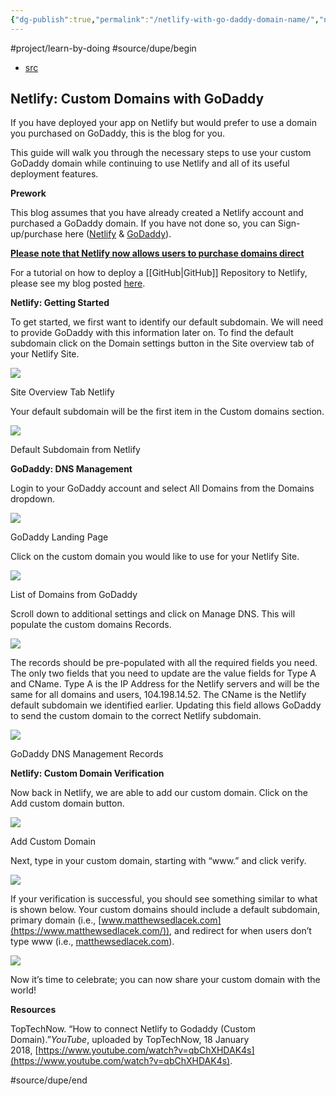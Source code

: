 ```yaml
---
{"dg-publish":true,"permalink":"/netlify-with-go-daddy-domain-name/","noteIcon":"2","created":"","updated":""}
---
```


#project/learn-by-doing 
#source/dupe/begin 
- [src](https://levelup.gitconnected.com/netlify-custom-domains-8b4cc5fddb5d)
## Netlify: Custom Domains with GoDaddy
If you have deployed your app on Netlify but would prefer to use a domain you purchased on GoDaddy, this is the blog for you.

This guide will walk you through the necessary steps to use your custom GoDaddy domain while continuing to use Netlify and all of its useful deployment features.

**Prework**

This blog assumes that you have already created a Netlify account and purchased a GoDaddy domain. If you have not done so, you can Sign-up/purchase here ([Netlify](https://app.netlify.com/signup?_ga=2.39371296.2083118729.1605908234-1975371472.1597791247) & [GoDaddy](https://www.godaddy.com/)).

**[Please note that Netlify now allows users to purchase domains direct](https://www.netlify.com/blog/2018/06/19/buy-and-secure-a-custom-domain-through-netlify/)**

For a tutorial on how to deploy a [[GitHub\|GitHub]] Repository to Netlify, please see my blog posted [here](https://medium.com/swlh/launching-your-first-website-rails-react-42a6af1ab481).

**Netlify: Getting Started**

To get started, we first want to identify our default subdomain. We will need to provide GoDaddy with this information later on. To find the default subdomain click on the Domain settings button in the Site overview tab of your Netlify Site.

![](https://miro.medium.com/v2/resize:fit:1400/1*76u73eMuPtCMEPGC5Z7N9w.png)

Site Overview Tab Netlify

Your default subdomain will be the first item in the Custom domains section.

![](https://miro.medium.com/v2/resize:fit:1222/1*OzjF8OZEubOAGEA_Q-SQbA.png)

Default Subdomain from Netlify

**GoDaddy: DNS Management**

Login to your GoDaddy account and select All Domains from the Domains dropdown.

![](https://miro.medium.com/v2/resize:fit:1110/1*OOXZOQTkMWoYyjmAb0NAZg.png)

GoDaddy Landing Page

Click on the custom domain you would like to use for your Netlify Site.

![](https://miro.medium.com/v2/resize:fit:1400/1*Fiz04PvDfGdIFsNnqNf0_Q.png)

List of Domains from GoDaddy

Scroll down to additional settings and click on Manage DNS. This will populate the custom domains Records.

![](https://miro.medium.com/v2/resize:fit:1400/1*cCN_Z6cQcfvgUuwuNA-HLg.png)

The records should be pre-populated with all the required fields you need. The only two fields that you need to update are the value fields for Type A and CName. Type A is the IP Address for the Netlify servers and will be the same for all domains and users, 104.198.14.52. The CName is the Netlify default subdomain we identified earlier. Updating this field allows GoDaddy to send the custom domain to the correct Netlify subdomain.

![](https://miro.medium.com/v2/resize:fit:1400/1*CGdFN3eBnk3r9N0J5MiIMA.png)

GoDaddy DNS Management Records

**Netlify: Custom Domain Verification**

Now back in Netlify, we are able to add our custom domain. Click on the Add custom domain button.

![](https://miro.medium.com/v2/resize:fit:1226/1*WC65IMIJ5Ltj0AYALq7qHg.png)

Add Custom Domain

Next, type in your custom domain, starting with “www.” and click verify.

![](https://miro.medium.com/v2/resize:fit:1050/1*iZmMJ6dspX-fK8MTvOVm2A.png)

If your verification is successful, you should see something similar to what is shown below. Your custom domains should include a default subdomain, primary domain (i.e., [www.matthewsedlacek.com](https://www.matthewsedlacek.com/)), and redirect for when users don’t type www (i.e., [matthewsedlacek.com](https://matthewsedlacek.com/)).

![](https://miro.medium.com/v2/resize:fit:1220/1*tuvCnfq8hfhRRls0vPWZ2w.png)

Now it’s time to celebrate; you can now share your custom domain with the world!

**Resources**

TopTechNow. “How to connect Netlify to Godaddy (Custom Domain).”_YouTube_, uploaded by TopTechNow, 18 January 2018, [https://www.youtube.com/watch?v=qbChXHDAK4s](https://www.youtube.com/watch?v=qbChXHDAK4s).

#source/dupe/end 
